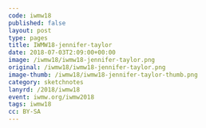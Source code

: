```yaml
---
code: iwmw18
published: false
layout: post
type: pages
title: IWMW18-jennifer-taylor
date: 2018-07-03T2:09:00+00:00
image: /iwmw18/iwmw18-jennifer-taylor.png
original: /iwmw18/iwmw18-jennifer-taylor.png
image-thumb: /iwmw18/iwmw18-jennifer-taylor-thumb.png
category: sketchnotes
lanyrd: /2018/iwmw18
event: iwmw.org/iwmw2018
tags: iwmw18
cc: BY-SA
---
```


